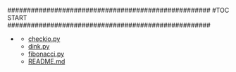 







####################################################
#TOC START
####################################################
* [](.//README.md)
    * [checkio.py](./checkio.py)
    * [dink.py](./dink.py)
    * [fibonacci.py](./fibonacci.py)
    * [README.md](./README.md)
